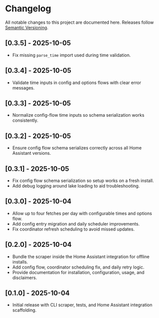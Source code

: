 # Changelog

All notable changes to this project are documented here. Releases follow [Semantic Versioning](https://semver.org/).

## [0.3.5] - 2025-10-05
- Fix missing `parse_time` import used during time validation.

## [0.3.4] - 2025-10-05
- Validate time inputs in config and options flows with clear error messages.

## [0.3.3] - 2025-10-05
- Normalize config-flow time inputs so schema serialization works consistently.

## [0.3.2] - 2025-10-05
- Ensure config flow schema serializes correctly across all Home Assistant versions.

## [0.3.1] - 2025-10-05
- Fix config flow schema serialization so setup works on a fresh install.
- Add debug logging around lake loading to aid troubleshooting.

## [0.3.0] - 2025-10-04
- Allow up to four fetches per day with configurable times and options flow.
- Add config entry migration and daily scheduler improvements.
- Fix coordinator refresh scheduling to avoid missed updates.

## [0.2.0] - 2025-10-04
- Bundle the scraper inside the Home Assistant integration for offline installs.
- Add config flow, coordinator scheduling fix, and daily retry logic.
- Provide documentation for installation, configuration, usage, and disclaimers.

## [0.1.0] - 2025-10-04
- Initial release with CLI scraper, tests, and Home Assistant integration scaffolding.

